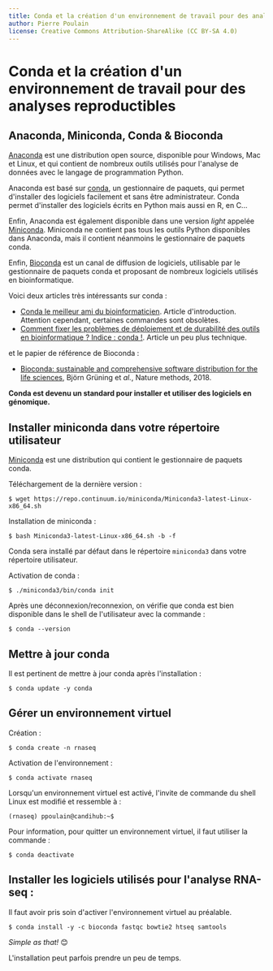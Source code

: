 ```yaml
---
title: Conda et la création d'un environnement de travail pour des analyses reproductibles
author: Pierre Poulain
license: Creative Commons Attribution-ShareAlike (CC BY-SA 4.0)
---
```


# Conda et la création d'un environnement de travail pour des analyses reproductibles


## Anaconda, Miniconda, Conda & Bioconda

[Anaconda](https://www.anaconda.com/what-is-anaconda/) est une distribution open source, disponible pour Windows, Mac et Linux, et qui contient de nombreux outils utilisés pour l'analyse de données avec le langage de programmation Python.

Anaconda est basé sur [conda](https://conda.io/docs/), un gestionnaire de paquets, qui permet d'installer des logiciels facilement et sans être administrateur. Conda permet d'installer des logiciels écrits en Python mais aussi en R, en C...

Enfin, Anaconda est également disponible dans une version *light* appelée [Miniconda](https://conda.io/miniconda.html). Miniconda ne contient pas tous les outils Python disponibles dans Anaconda, mais il contient néanmoins le gestionnaire de paquets conda.

Enfin, [Bioconda](https://bioconda.github.io/) est un canal de diffusion de logiciels, utilisable par le gestionnaire de paquets conda et proposant de nombreux logiciels utilisés en bioinformatique.

Voici deux articles très intéressants sur conda :
 
- [Conda le meilleur ami du bioinformaticien](https://bioinfo-fr.net/conda-le-meilleur-ami-du-bioinformaticien). Article d'introduction. Attention cependant, certaines commandes sont obsolètes.
- [Comment fixer les problèmes de déploiement et de durabilité des outils en bioinformatique ? Indice : conda !](https://bioinfo-fr.net/comment-fixer-les-problemes-de-deploiement-et-de-durabilite-des-outils-en-bioinformatique). Article un peu plus technique.

et le papier de référence de Bioconda :

- [Bioconda: sustainable and comprehensive software distribution for the life sciences](https://www.nature.com/articles/s41592-018-0046-7), Björn Grüning et *al.*, Nature methods, 2018.


**Conda est devenu un standard pour installer et utiliser des logiciels en génomique.**


## Installer miniconda dans votre répertoire utilisateur

[Miniconda](https://conda.io/miniconda.html) est une distribution qui contient le gestionnaire de paquets conda.

Téléchargement de la dernière version :

```
$ wget https://repo.continuum.io/miniconda/Miniconda3-latest-Linux-x86_64.sh
```

Installation de miniconda :
```
$ bash Miniconda3-latest-Linux-x86_64.sh -b -f
```

Conda sera installé par défaut dans le répertoire `miniconda3` dans votre répertoire utilisateur.

Activation de conda :
```
$ ./miniconda3/bin/conda init
```


Après une déconnexion/reconnexion, on vérifie que conda est bien disponible dans le shell de l'utilisateur avec la commande :
```
$ conda --version
```

## Mettre à jour conda

Il est pertinent de mettre à jour conda après l'installation : 

```
$ conda update -y conda
```

## Gérer un environnement virtuel

Création :
```
$ conda create -n rnaseq
```

Activation de l'environnement :
```
$ conda activate rnaseq
```

Lorsqu'un environnement virtuel est activé, l'invite de commande du shell Linux est modifié et ressemble à :
```
(rnaseq) ppoulain@candihub:~$
```

Pour information, pour quitter un environnement virtuel, il faut utiliser la commande :
```
$ conda deactivate
```


## Installer les logiciels utilisés pour l'analyse RNA-seq :

Il faut avoir pris soin d'activer l'environnement virtuel au préalable.

```
$ conda install -y -c bioconda fastqc bowtie2 htseq samtools
```

*Simple as that!* 😊

L'installation peut parfois prendre un peu de temps.
